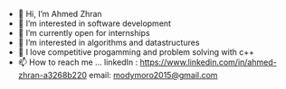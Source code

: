 - 👋 Hi, I’m Ahmed Zhran
- 👀 I’m interested in software development
- 🌱 I’m currently open for internships
- 👀 I’m interested in algorithms and datastructures
- 💞️ I love competitive progamming and problem solving with c++
- 📫 How to reach me ...
      linkedIn : https://www.linkedin.com/in/ahmed-zhran-a3268b220
      email: modymoro2015@gmail.com

<!---
ahmed-zhran/ahmed-zhran is a ✨ special ✨ repository because its `README.md` (this file) appears on your GitHub profile.
You can click the Preview link to take a look at your changes.
--->
